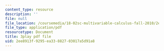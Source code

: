 ```yaml
---
content_type: resource
description: ''
file: null
file_location: /coursemedia/18-02sc-multivariable-calculus-fall-2010/2ee8913f9295ea33882703017a5d91a8_u9YrIxLZJ6s.pdf
file_type: application/pdf
resourcetype: Document
title: 3play pdf file
uid: 2ee8913f-9295-ea33-8827-03017a5d91a8
---
```

